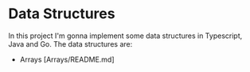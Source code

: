 # Data Structures

In this project I'm gonna implement some data structures in Typescript, Java and Go. The data structures are:
- Arrays [Arrays/README.md]
